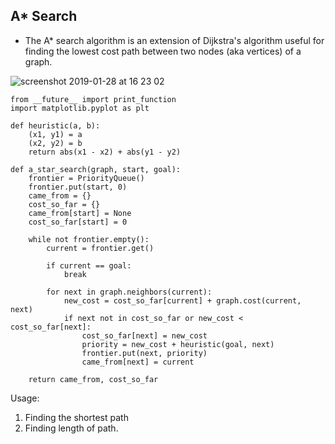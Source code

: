 ## A* Search

- The A* search algorithm is an extension of Dijkstra's algorithm useful for finding the lowest cost path between two nodes (aka vertices) of a graph. 

![screenshot 2019-01-28 at 16 23 02](https://user-images.githubusercontent.com/8224798/51839009-02d24500-2319-11e9-9bf2-821f627b97f4.png)

```
from __future__ import print_function
import matplotlib.pyplot as plt
 
def heuristic(a, b):
    (x1, y1) = a
    (x2, y2) = b
    return abs(x1 - x2) + abs(y1 - y2)

def a_star_search(graph, start, goal):
    frontier = PriorityQueue()
    frontier.put(start, 0)
    came_from = {}
    cost_so_far = {}
    came_from[start] = None
    cost_so_far[start] = 0
    
    while not frontier.empty():
        current = frontier.get()
        
        if current == goal:
            break
        
        for next in graph.neighbors(current):
            new_cost = cost_so_far[current] + graph.cost(current, next)
            if next not in cost_so_far or new_cost < cost_so_far[next]:
                cost_so_far[next] = new_cost
                priority = new_cost + heuristic(goal, next)
                frontier.put(next, priority)
                came_from[next] = current
    
    return came_from, cost_so_far
```

Usage:
1. Finding the shortest path
2. Finding length of path.
